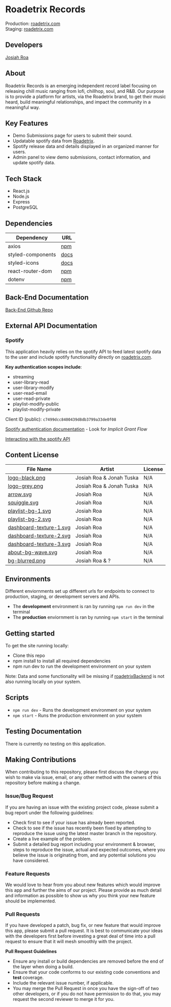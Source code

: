 # Roadetrix Records
Production: [roadetrix.com](https://roadetrix.com/)  
Staging: [roadetrix.com](https://roadetrix.com/)  

## Developers
[Josiah Roa](https://github.com/josiahroa18)

## About
Roadetrix Records is an emerging independent record label focusing on releasing chill music ranging from lofi, chillhop, soul, and R&B. Our purpose is to provide a platform for artists, via the Roadetrix brand, to get their music heard, build meaningful relationships, and impact the community in a meaningful way.

## Key Features
- Demo Submissions page for users to submit their sound.
- Updatable spotify data from [Roadetrix](https://open.spotify.com/artist/7Md5xGlvby3sPI2NLkbYlv).
- Spotify release data and details displayed in an organized manner for users.
- Admin panel to view demo submissions, contact information, and update spotify data.

## Tech Stack
- React.js
- Node.js
- Express
- PostgreSQL

## Dependencies
| Dependency | URL       |
|------------|-----------|
| axios             | [npm](https://www.npmjs.com/package/axios) |
| styled-components | [docs](https://styled-components.com/) |
| styled-icons      | [docs](https://styled-icons.js.org/) |
| react-router-dom  | [npm](https://www.npmjs.com/package/react-router-dom) |
| dotenv            | [npm](https://www.npmjs.com/package/dotenv) |

## Back-End Documentation
[Back-End Github Repo](https://github.com/Roadetrix-Records/Back-End)

## External API Documentation
### **Spotify**
This application heavily relies on the spotify API to feed latest spotify data to the user and include spotify functionality directly on [roadetrix.com](https://roadetrix.com/).  

**Key authentication scopes include**: 
- streaming
- user-library-read
- user-library-modify
- user-read-email
- user-read-private
- playlist-modify-public
- playlist-modify-private

Client ID (public): `c7499dcc8400439d8db3799a33de0f08`  

[Spotify authentication documentation](https://developer.spotify.com/documentation/general/guides/authorization-guide/) - Look for _Implicit Grant Flow_  

[Interacting with the spotify API](https://developer.spotify.com/documentation/web-api/reference/)



## Content License
| File Name | Artist | License |
|-----------|--------|---------|
| [logo-black.png](./src/assets/logo-black.png) | Josiah Roa & Jonah Tuska | N/A |
| [logo-grey.png](./src/assets/logo-grey.png) | Josiah Roa & Jonah Tuska | N/A |
| [arrow.svg](./src/assets/arrow.svg)                 | Josiah Roa | N/A |
| [squiggle.svg](./src/assets/squiggle.svg)           | Josiah Roa | N/A |
| [playlist-bg-1.svg](./src/assets/playlist-bg-1.svg) | Josiah Roa | N/A |
| [playlist-bg-2.svg](./src/assets/playlist-bg-2.svg) | Josiah Roa | N/A |
| [dashboard-texture-1.svg](./src/assets/dashboard-texture-1.svg) | Josiah Roa | N/A |
| [dashboard-texture-2.svg](./src/assets/dashboard-texture-2.svg) | Josiah Roa | N/A |
| [dashboard-texture-3.svg](./src/assets/dashboard-texture-3.svg) | Josiah Roa | N/A |
| [about-bg-wave.svg](./src/assets/about-bg-wave.svg) | Josiah Roa | N/A |
| [bg-blurred.png](./src/assets/bg-blurred.png) | Josiah Roa & ? | N/A |

## Environments
Different enviornments set up different urls for endpoints to connect to production,
staging, or development servers and APIs.
- The **development** environment is ran by running `npm run dev` in the terminal
- The **production** enviornment is ran by running `npm start` in the terminal

## Getting started
To get the site running locally:
- Clone this repo
- npm install to install all required dependencies
- npm run dev to run the development environment on your system

Note: Data and some functionality will be missing if [roadetrixBackend](https://github.com/Roadetrix-Records/Back-End) is not also running locally on your system.

## Scripts
- `npm run dev` - Runs the development environment on your system
- `npm start` - Runs the production environment on your system

## Testing Documentation
There is currently no testing on this application.

## Making Contributions
When contributing to this repository, please first discuss the change you wish to make via issue, email, or any other method with the owners of this repository before making a change.

### Issue/Bug Request
If you are having an issue with the existing project code, please submit a bug report under the following guidelines:

- Check first to see if your issue has already been reported.
- Check to see if the issue has recently been fixed by attempting to reproduce the issue using the latest master branch in the repository.
- Create a live example of the problem.
- Submit a detailed bug report including your environment & browser, steps to reproduce the issue, actual and expected outcomes, where you believe the issue is originating from, and any potential solutions you have considered.

### Feature Requests
We would love to hear from you about new features which would improve this app and further the aims of our project. Please provide as much detail and information as possible to show us why you think your new feature should be implemented.

### Pull Requests
If you have developed a patch, bug fix, or new feature that would improve this app, please submit a pull request. It is best to communicate your ideas with the developers first before investing a great deal of time into a pull request to ensure that it will mesh smoothly with the project.

**Pull Request Guidelines**
- Ensure any install or build dependencies are removed before the end of the layer when doing a build.
- Ensure that your code conforms to our existing code conventions and **test** coverage.
- Include the relevant issue number, if applicable.
- You may merge the Pull Request in once you have the sign-off of two other developers, or if you do not have permission to do that, you may request the second reviewer to merge it for you.
